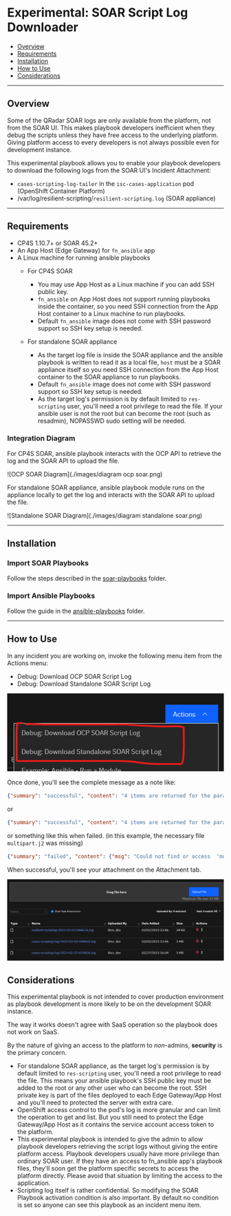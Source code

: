 # Experimental: SOAR Script Log Downloader

- [Overview](#overview)
- [Requirements](#requirements)
- [Installation](#installation)
- [How to Use](#how-to-use)
- [Considerations](#considerations)

---

## Overview
Some of the QRadar SOAR logs are only available from the platform, not from the SOAR UI. This makes playbook developers inefficient when they debug the scripts unless they have free access to the underlying platform. Giving platform access to every developers is not always possible even for development instance.

This experimental playbook allows you to enable your playbook developers to download the following logs from the SOAR UI's Incident Attachment:

* `cases-scripting-log-tailer` in the `isc-cases-application` pod (OpenShift Container Platform)
* /var/log/resilient-scripting/`resilient-scripting.log` (SOAR appliance)

---

## Requirements
* CP4S 1.10.7+ or SOAR 45.2+
* An App Host (Edge Gateway) for `fn_ansible` app
* A Linux machine for running ansible playbooks
  * For CP4S SOAR
    * You may use App Host as a Linux machine if you can add SSH public key.
    * `fn_ansible` on App Host does not support running playbooks inside the container, so you need SSH connection from the App Host container to a Linux machine to run playbooks.
    * Default `fn_ansible` image does not come with SSH password support so SSH key setup is needed.

  * For standalone SOAR appliance
    * As the target log file is inside the SOAR appliance and the ansible playbook is written to read it as a local file, `host` must be a SOAR appliance itself so you need SSH connection from the App Host container to the SOAR appliance to run playbooks.
    * Default `fn_ansible` image does not come with SSH password support so SSH key setup is needed.
    * As the target log's permission is by default limited to `res-scripting` user, you'll need a root privilege to read the file. If your ansible user is not the root but can become the root (such as resadmin), NOPASSWD sudo setting will be needed.


### Integration Diagram

For CP4S SOAR, ansible playbook interacts with the OCP API to retrieve the log and the SOAR API to upload the file.

![OCP SOAR Diagram](./images/diagram ocp soar.png)

For standalone SOAR appliance, ansible playbook module runs on the appliance locally to get the log and interacts with the SOAR API to upload the file.

![Standalone SOAR Diagram](./images/diagram standalone soar.png)

---

## Installation
### Import SOAR Playbooks

Follow the steps described in the [soar-playbooks](./soar-playbooks) folder.

### Import Ansible Playbooks

Follow the guide in the [ansible-playbooks](./ansible-playbooks) folder.

---

## How to Use

In any incident you are working on, invoke the following menu item from the Actions menu:

- Debug: Download OCP SOAR Script Log
- Debug: Download Standalone SOAR Script Log

![Actions Menu Image](./images/actions-menu.png)

Once done, you'll see the complete message as a note like:

```json
{"summary": "successful", "content": "4 items are returned for the parameters: {'ansible_parameters': 'case_id=2324', 'ansible_playbook_name': 'soar_log_downloader.yml'}"}
```

or

```json
{"summary": "successful", "content": "4 items are returned for the parameters: {'ansible_parameters': 'case_id=2324', 'ansible_playbook_name': 'ocp_cases_log_downloader.yml'}"}
```

or something like this when failed. (in this example, the necessary file `multipart.j2` was missing)

```json
{"summary": "failed", "content": {"msg": "Could not find or access  'multipart.j2'\nSearched  in:\n\t/tmp/tmpmlt0mu_v/private/project/templates/multipart.j2\n\t/tmp/tmpmlt0mu_v/private/project/multipart.j2\n\t/tmp/tmpmlt0mu_v/private/project/templates/multipart.j2\n\t/tmp/tmpmlt0mu_v/private/project/multipart.j2 on the Ansible Controller.\nIf you are using a module and expect the  file to exist on the remote, see the remote_src option",  "_ansible_no_log": false, "changed": false}}
```

When successful, you'll see your attachment on the Attachment tab.

![Attachments](./images/attachments.png)

## Considerations

This experimental playbook is not intended to cover production environment as playbook development is more likely to be on the development SOAR instance.

The way it works doesn't agree with SaaS operation so the playbook does not work on SaaS.

By the nature of giving an access to the platform to *non*-admins, **security** is the primary concern.

- For standalone SOAR appliance, as the target log's permission is by default limited to `res-scripting` user, you'll need a root privilege to read the file. This means your ansible playbook's SSH public key must be added to the root or any other user who can become the root. SSH private key is part of the files deployed to each Edge Gateway/App Host and you'll need to protected the server with extra care.
- OpenShift access control to the pod's log is more granular and can limit the operation to get and list. But you still need to protect the Edge Gateway/App Host as it contains the service account access token to the platform.
- This experimental playbook is intended to give the admin to allow playbook developers retrieving the script logs without giving the entire platform access. Playbook developers usually have more privilege than ordinary SOAR user. If they have an access to fn_ansible app's playbook files, they'll soon get the platform specific secrets to access the platform directly. Please avoid that situation by limiting the access to the application.
- Scripting log itself is rather confidential. So modifying the SOAR Playbook activation condition is also important. By default no condition is set so anyone can see this playbook as an incident menu item.
